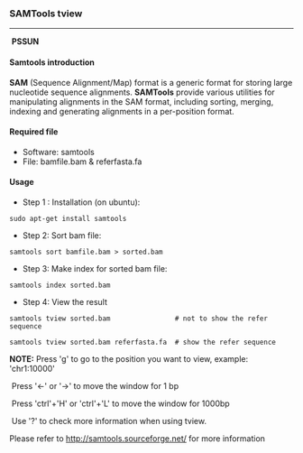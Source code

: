 ### SAMTools tview

------

​                                                                                             **PSSUN**

#### Samtools introduction

**SAM** (Sequence Alignment/Map) format is a generic format for storing large nucleotide sequence alignments. **SAMTools** provide various utilities for manipulating alignments in the SAM format, including sorting, merging, indexing and generating alignments in a per-position format.

#### Required file

- Software: samtools
- File: bamfile.bam & referfasta.fa

#### Usage

- Step 1 : Installation (on ubuntu):

```shell
sudo apt-get install samtools
```

- Step 2: Sort bam file:

```shell
samtools sort bamfile.bam > sorted.bam
```

- Step 3: Make index for sorted bam file:

```
samtools index sorted.bam
```

- Step 4: View the result

```shell
samtools tview sorted.bam                # not to show the refer sequence
```

```shell
samtools tview sorted.bam referfasta.fa  # show the refer sequence
```

**NOTE:** Press 'g' to go to the position you want to view, example: 'chr1:10000'

​           Press '&larr;' or '&rarr;' to move the window for 1 bp

​	   Press 'ctrl'+'H' or 'ctrl'+'L' to move the window for 1000bp

​           Use '?' to check more information when using tview.

Please refer to http://samtools.sourceforge.net/ for more information 
